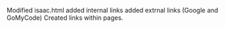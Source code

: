Modified isaac.html
added internal links 
added extrnal links (Google and GoMyCode)
Created links within pages.

